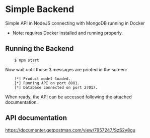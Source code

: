 # Simple Backend

Simple API in NodeJS connecting with MongoDB running in Docker

-   Note: requires Docker installed and running properly.

## Running the Backend

```
    $ npm start
```

Now wait until those 3 messages are printed in the screen:

```
    [*] Product model loaded.
    [*] Running API on port 8081.
    [*] Database connected on port 27017.
```

When ready, the API can be accessed following the attached documentation.

## API documentation

https://documenter.getpostman.com/view/7957247/SzS2y8gu
